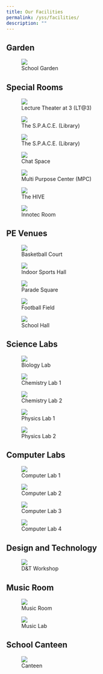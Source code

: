 ```yaml
---
title: Our Facilities
permalink: /yss/facilities/
description: ""
---
```

Garden
-----------------------

<figure><img src="/images/YSS/Garden.jpg"><figcaption>School Garden</figcaption></figure> 

Special Rooms
-------------------
<figure><img src="/images/YSS/LT@3.png"><figcaption>Lecture Theater at 3 (LT@3)</figcaption></figure> 

<figure><img src="/images/YSS/Library.png"><figcaption>The S.P.A.C.E. (Library)</figcaption></figure> 

<figure><img src="/images/IP/ICT/Photo_2-Online-Self-Directed-Learning.jpg"><figcaption>The S.P.A.C.E. (Library)</figcaption></figure> 

<figure><img src="/images/YSS/chat_space.png"><figcaption>Chat Space</figcaption></figure> 

<figure><img src="/images/YSS/MPC.png"><figcaption>Multi Purpose Center (MPC)</figcaption></figure> 

<figure><img src="/images/YSS/the%20hive.jpeg"><figcaption>The HIVE</figcaption></figure> 

<figure><img src="/images/YSS/innotechroom.jpeg"><figcaption>Innotec Room</figcaption></figure> 

PE Venues
-----------------------

<figure><img src="/images/YSS/basketball_court_1.png"><figcaption>Basketball Court</figcaption></figure>

<figure><img src="/images/YSS/indoor%20sports%20hall.jpg"><figcaption>Indoor Sports Hall</figcaption></figure> 

<figure><img src="/images/YSS/ParadeSquare.jpg"><figcaption>Parade Square</figcaption></figure> 

<figure><img src="/images/YSS/football_field-2.jpg"><figcaption>Football Field</figcaption></figure>

<figure><img src="/images/YSS/SchoolHall.png"><figcaption>School Hall</figcaption></figure> 


Science Labs
-------------------------
<figure><img src="/images/YSS/biolab-1.jpeg"><figcaption>Biology Lab</figcaption></figure> 

<figure><img src="/images/YSS/chem-lab-1.jpeg"><figcaption>Chemistry Lab 1</figcaption></figure> 

<figure><img src="/images/YSS/chem-lab-2.jpeg"><figcaption>Chemistry Lab 2</figcaption></figure> 

<figure><img src="/images/YSS/Phy_Lab-1.jpeg"><figcaption>Physics Lab 1</figcaption></figure> 

<figure><img src="/images/YSS/Phy_Lab-2.jpeg"><figcaption>Physics Lab 2</figcaption></figure> 

Computer Labs
-------------------------
<figure><img src="/images/YSS/com%20lab%201.jpg"><figcaption>Computer Lab 1</figcaption></figure> 

<figure><img src="/images/YSS/comlab2.jpeg"><figcaption>Computer Lab 2</figcaption></figure> 

<figure><img src="/images/IP/ICT/Nearpod%20Training.jpeg"><figcaption>Computer Lab 3</figcaption></figure> 


<figure><img src="/images/YSS/com%20lab%204.jpg"><figcaption>Computer Lab 4</figcaption></figure> 

Design and Technology
---------------------

<figure><img src="/images/YSS/DnTWorkshop.jpeg"><figcaption>D&amp;T Workshop</figcaption></figure> 


Music Room
-----------------------
<figure><img src="/images/YSS/Music_Room.jpg"><figcaption>Music Room</figcaption></figure>

<figure><img src="/images/YSS/musiclab.jpg"><figcaption>Music Lab</figcaption></figure> 


School Canteen
-----------------
<figure><img src="/images/YSS/canteen-1.png"><figcaption>Canteen</figcaption></figure>